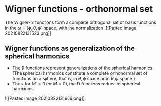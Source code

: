 # Wigner functions - orthonormal set

The Wigner-$\mathcal{D}$ functions form a complete orthogonal set of basis functions in the $\omega=(\phi,\theta,\psi)$ space, with the normalization ![[Pasted image 20210822131523.png]]

## Wigner functions as generalization of the spherical harmonics

- The D functions represent generalizations of the spherical harmonics. (The spherical harmonics constitute a complete orthonormal set of functions on a sphere, that is, in $\theta,\phi$ space or in $\theta,\psi$ space.) 
- Thus, for $M' = 0$ (or $M = 0$), the D functions reduce to spherical harmonics

![[Pasted image 20210822131606.png]]